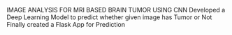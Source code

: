 IMAGE ANALYSIS FOR MRI BASED BRAIN TUMOR USING CNN
Developed a Deep Learning Model to predict whether given image has Tumor or Not
Finally created a Flask App for Prediction
